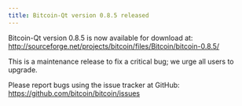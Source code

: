 ```yaml
---
title: Bitcoin-Qt version 0.8.5 released
---
```

Bitcoin-Qt version 0.8.5 is now available for download at:
<http://sourceforge.net/projects/bitcoin/files/Bitcoin/bitcoin-0.8.5/>

This is a maintenance release to fix a critical bug; we urge all users to
upgrade.

Please report bugs using the issue tracker at GitHub:
<https://github.com/bitcoin/bitcoin/issues>
